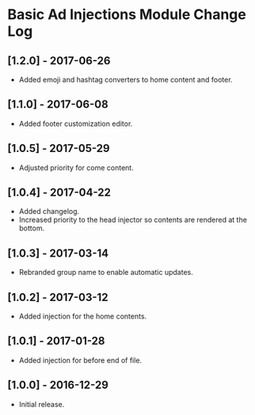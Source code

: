 
# Basic Ad Injections Module Change Log

## [1.2.0] - 2017-06-26

- Added emoji and hashtag converters to home content and footer.

## [1.1.0] - 2017-06-08

- Added footer customization editor.

## [1.0.5] - 2017-05-29

- Adjusted priority for come content.

## [1.0.4] - 2017-04-22

- Added changelog.
- Increased priority to the head injector so contents are rendered at the bottom.

## [1.0.3] - 2017-03-14

- Rebranded group name to enable automatic updates.

## [1.0.2] - 2017-03-12

- Added injection for the home contents.

## [1.0.1] - 2017-01-28

- Added injection for before end of file.

## [1.0.0] - 2016-12-29

- Initial release.
